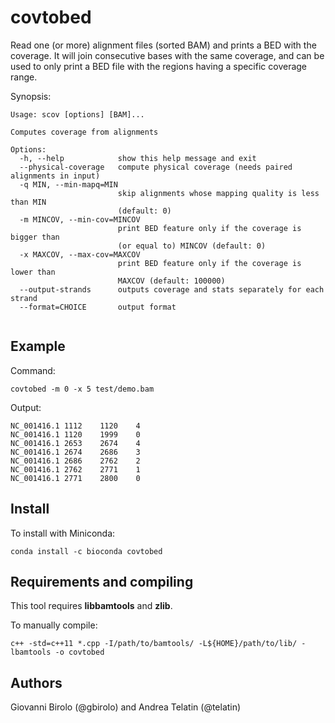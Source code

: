 # covtobed

Read one (or more) alignment files (sorted BAM) and prints a BED with the coverage. It will join consecutive bases with the same coverage, and can be used to only print a BED file with the regions having a specific coverage range.

Synopsis:
```
Usage: scov [options] [BAM]...

Computes coverage from alignments

Options:
  -h, --help            show this help message and exit
  --physical-coverage   compute physical coverage (needs paired alignments in input)
  -q MIN, --min-mapq=MIN
                        skip alignments whose mapping quality is less than MIN
                        (default: 0)
  -m MINCOV, --min-cov=MINCOV
                        print BED feature only if the coverage is bigger than
                        (or equal to) MINCOV (default: 0)
  -x MAXCOV, --max-cov=MAXCOV
                        print BED feature only if the coverage is lower than
                        MAXCOV (default: 100000)
  --output-strands      outputs coverage and stats separately for each strand
  --format=CHOICE       output format
  
```
## Example

Command:
```
covtobed -m 0 -x 5 test/demo.bam
```
Output:
```
NC_001416.1	1112	1120	4
NC_001416.1	1120	1999	0
NC_001416.1	2653	2674	4
NC_001416.1	2674	2686	3
NC_001416.1	2686	2762	2
NC_001416.1	2762	2771	1
NC_001416.1	2771	2800	0
```
## Install

To install with Miniconda:

```
conda install -c bioconda covtobed
```
## Requirements and compiling

This tool requires **libbamtools** and **zlib**.

To manually compile:
```
c++ -std=c++11 *.cpp -I/path/to/bamtools/ -L${HOME}/path/to/lib/ -lbamtools -o covtobed
```
## Authors

Giovanni Birolo (@gbirolo) and Andrea Telatin (@telatin)

